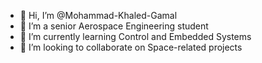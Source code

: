 - 👋 Hi, I’m @Mohammad-Khaled-Gamal
- 👀 I’m a senior Aerospace Engineering student
- 🌱 I’m currently learning Control and Embedded Systems 
- 💞️ I’m looking to collaborate on Space-related projects

<!---
Mohammad-Khaled-Gamal/Mohammad-Khaled-Gamal is a ✨ special ✨ repository because its `README.md` (this file) appears on your GitHub profile.
You can click the Preview link to take a look at your changes.
--->
